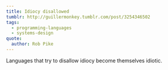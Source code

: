 ```yaml
---
title: Idiocy disallowed
tumblr: http://guillermonkey.tumblr.com/post/3254346502
tags:
  - programming-languages
  - systems-design
quote:
  author: Rob Pike
---
```


Languages that try to disallow idiocy become themselves idiotic.
